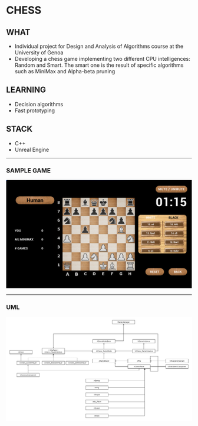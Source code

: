 # CHESS

## WHAT
- Individual project for Design and Analysis of Algorithms course at the University of Genoa
- Developing a chess game implementing two different CPU intelligences: Random and Smart. 
The smart one is the result of specific algorithms such as MiniMax and Alpha-beta pruning

## LEARNING
- Decision algorithms
- Fast prototyping

## STACK
- C++
- Unreal Engine

<hr>

### SAMPLE GAME
![Sample game](./Content/Images/sample_game.png)

<hr>

### UML
![UML](./uml.png)
